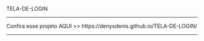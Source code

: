  TELA-DE-LOGIN
 <hr>
 Confira esse projeto AQUI >> https://denysdenis.github.io/TELA-DE-LOGIN/ 
 <hr>

